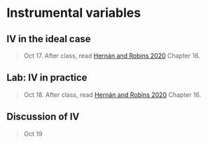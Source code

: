 
# Instrumental variables

## IV in the ideal case

> Oct 17. After class, read [Hernán and Robins 2020](https://www.hsph.harvard.edu/miguel-hernan/causal-inference-book/) Chapter 16.

## Lab: IV in practice

> Oct 18. After class, read [Hernán and Robins 2020](https://www.hsph.harvard.edu/miguel-hernan/causal-inference-book/) Chapter 16.

## Discussion of IV

> Oct 19
